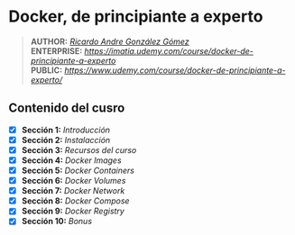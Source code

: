 # Docker, de principiante a experto

> **AUTHOR:** _[Ricardo Andre González Gómez](https://imatia.udemy.com/user/ricardo-andre-gonzalez-gomez/)_  
> **ENTERPRISE:** _https://imatia.udemy.com/course/docker-de-principiante-a-experto_  
> **PUBLIC:** _https://www.udemy.com/course/docker-de-principiante-a-experto/_ 

## Contenido del cusro

- [x] **Sección 1:** _Introducción_
- [x] **Sección 2:** _Instalacción_
- [x] **Sección 3:** _Recursos del curso_
- [x] **Sección 4:** _Docker Images_
- [x] **Sección 5:** _Docker Containers_
- [x] **Sección 6:** _Docker Volumes_
- [x] **Sección 7:** _Docker Network_
- [x] **Sección 8:** _Docker Compose_
- [x] **Sección 9:** _Docker Registry_
- [x] **Sección 10:** _Bonus_  